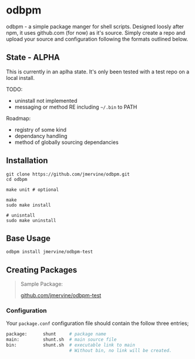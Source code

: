 # odbpm

odbpm - a simple package manger for shell scripts. Designed loosly after npm, it uses github.com (for now) as it's source. Simply create a repo and upload your source and configuration following the formats outlined below.

## State - ALPHA

This is currently in an aplha state. It's only been tested with a test repo on a local install.

TODO:
- uninstall not implemented
- messaging or method RE including `~/.bin` to PATH

Roadmap:
- registry of some kind
- dependancy handling
- method of globally sourcing dependancies

## Installation

```
git clone https://github.com/jmervine/odbpm.git
cd odbpm

make unit # optional

make
sudo make install

# unisntall
sudo make uninstall
```

## Base Usage

```
odbpm install jmervine/odbpm-test
```

## Creating Packages

> Sample Package:
>
> [github.com/jmervine/odbpm-test](https://github.com/jmervine/odbpm-test)

### Configuration

Your `package.conf` configuration file should contain the follow three entries;

``` bash
package:      shunt     # package name
main:         shunt.sh  # main source file
bin:          shunt.sh  # executable link to main
                        # Without bin, no link will be created.
```
